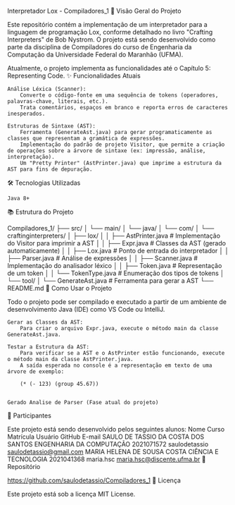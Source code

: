 Interpretador Lox - Compiladores_1
🚀 Visão Geral do Projeto

Este repositório contém a implementação de um interpretador para a linguagem de programação Lox, conforme detalhado no livro "Crafting Interpreters" de Bob Nystrom. O projeto está sendo desenvolvido como parte da disciplina de Compiladores do curso de Engenharia da Computação da Universidade Federal do Maranhão (UFMA).

Atualmente, o projeto implementa as funcionalidades até o Capítulo 5: Representing Code.
✨ Funcionalidades Atuais

    Análise Léxica (Scanner):
        Converte o código-fonte em uma sequência de tokens (operadores, palavras-chave, literais, etc.).
        Trata comentários, espaços em branco e reporta erros de caracteres inesperados.

    Estruturas de Sintaxe (AST):
        Ferramenta (GenerateAst.java) para gerar programaticamente as classes que representam a gramática de expressões.
        Implementação do padrão de projeto Visitor, que permite a criação de operações sobre a árvore de sintaxe (ex: impressão, análise, interpretação).
        Um "Pretty Printer" (AstPrinter.java) que imprime a estrutura da AST para fins de depuração.

🛠️ Tecnologias Utilizadas

    Java 8+

📚 Estrutura do Projeto

Compiladores_1/
├── src/
│   └── main/
│       └── java/
│           └── com/
│               └── craftinginterpreters/
│                   ├── lox/
│                   │   ├── AstPrinter.java   # Implementação do Visitor para imprimir a AST
│                   │   ├── Expr.java         # Classes da AST (gerado automaticamente)
│                   │   ├── Lox.java          # Ponto de entrada do interpretador
│                   │   ├── Parser.java       # Análise de expressões
│                   │   ├── Scanner.java      # Implementação do analisador léxico
│                   │   ├── Token.java        # Representação de um token
│                   │   └── TokenType.java    # Enumeração dos tipos de tokens
│                   └── tool/
│                       └── GenerateAst.java  # Ferramenta para gerar a AST
└── README.md
🚀 Como Usar o Projeto

Todo o projeto pode ser compilado e executado a partir de um ambiente de desenvolvimento Java (IDE) como VS Code ou IntelliJ.

    Gerar as Classes da AST:
        Para criar o arquivo Expr.java, execute o método main da classe GenerateAst.java.

    Testar a Estrutura da AST:
        Para verificar se a AST e o AstPrinter estão funcionando, execute o método main da classe AstPrinter.java.
        A saída esperada no console é a representação em texto de uma árvore de exemplo:

        (* (- 123) (group 45.67))

        
    Gerado Analise de Parser (Fase atual do projeto)

👥 Participantes

Este projeto está sendo desenvolvido pelos seguintes alunos:
Nome	Curso	Matrícula	Usuário GitHub	E-mail
SAULO DE TASSIO DA COSTA DOS SANTOS	ENGENHARIA DA COMPUTAÇÃO	2021071572	saulodetassio	saulodetassio@gmail.com
MARIA HELENA DE SOUSA COSTA	CIÊNCIA E TECNOLOGIA	2021041368	maria.hsc	maria.hsc@discente.ufma.br
🔗 Repositório

https://github.com/saulodetassio/Compiladores_1
📝 Licença

Este projeto está sob a licença MIT License.